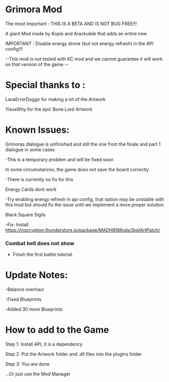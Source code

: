 # Grimora Mod

The most important : THIS IS A BETA AND IS NOT BUG FREE!!!

A giant Mod made by Kopie and Arackulele that adds an entire new

IMPORTANT : Disable energy drone (but not energy refresh) in the API config!!!

--This mod is not tested with KC mod and we cannot guarantee it will work on that version of the game.--


# Special thanks to :

LavaErrorDoggo for making a lot of the Artwork

YisusWhy for the epic Bone Lord Artwork

# Known Issues:

Grimoras dialogue is unfinished and still the one from the finale and part 1 dialogue in some cases

-This is a temporary problem and will be fixed soon

In some circumstances, the game does not save the board correctly

-There is currently no fix for this

Energy Cards dont work

-Try enabling energy refresh in api config, that option may be unstable with this mod but should fix the issue until we implement a more proper solution

Black Square Sigils

-Fix: Install https://inscryption.thunderstore.io/package/MADH95Mods/SigilArtPatch/

### Combat bell does not show

- Finish the first battle tutorial.

# Update Notes:

-Balance overhaul

-Fixed Blueprints

-Added 30 more Blueprints

# How to add to the Game

Step 1:
Install API, it is a dependency

Step 2:
Put the Artwork folder and .dll files into the plugins folder

Step 3:
You are done

...Or  just use the Mod Manager


